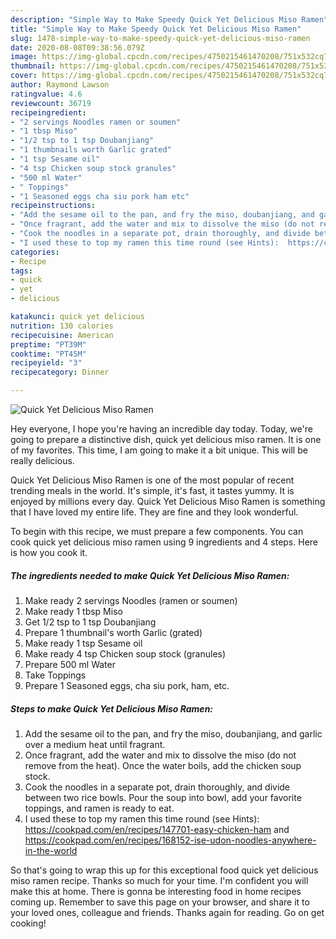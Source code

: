 ```yaml
---
description: "Simple Way to Make Speedy Quick Yet Delicious Miso Ramen"
title: "Simple Way to Make Speedy Quick Yet Delicious Miso Ramen"
slug: 1478-simple-way-to-make-speedy-quick-yet-delicious-miso-ramen
date: 2020-08-08T09:38:56.079Z
image: https://img-global.cpcdn.com/recipes/4750215461470208/751x532cq70/quick-yet-delicious-miso-ramen-recipe-main-photo.jpg
thumbnail: https://img-global.cpcdn.com/recipes/4750215461470208/751x532cq70/quick-yet-delicious-miso-ramen-recipe-main-photo.jpg
cover: https://img-global.cpcdn.com/recipes/4750215461470208/751x532cq70/quick-yet-delicious-miso-ramen-recipe-main-photo.jpg
author: Raymond Lawson
ratingvalue: 4.6
reviewcount: 36719
recipeingredient:
- "2 servings Noodles ramen or soumen"
- "1 tbsp Miso"
- "1/2 tsp to 1 tsp Doubanjiang"
- "1 thumbnails worth Garlic grated"
- "1 tsp Sesame oil"
- "4 tsp Chicken soup stock granules"
- "500 ml Water"
- " Toppings"
- "1 Seasoned eggs cha siu pork ham etc"
recipeinstructions:
- "Add the sesame oil to the pan, and fry the miso, doubanjiang, and garlic over a medium heat until fragrant."
- "Once fragrant, add the water and mix to dissolve the miso (do not remove from the heat). Once the water boils, add the chicken soup stock."
- "Cook the noodles in a separate pot, drain thoroughly, and divide between two rice bowls. Pour the soup into bowl, add your favorite toppings, and ramen is ready to eat."
- "I used these to top my ramen this time round (see Hints):  https://cookpad.com/en/recipes/147701-easy-chicken-ham  and  https://cookpad.com/en/recipes/168152-ise-udon-noodles-anywhere-in-the-world"
categories:
- Recipe
tags:
- quick
- yet
- delicious

katakunci: quick yet delicious 
nutrition: 130 calories
recipecuisine: American
preptime: "PT39M"
cooktime: "PT45M"
recipeyield: "3"
recipecategory: Dinner

---
```



![Quick Yet Delicious Miso Ramen](https://img-global.cpcdn.com/recipes/4750215461470208/751x532cq70/quick-yet-delicious-miso-ramen-recipe-main-photo.jpg)

Hey everyone, I hope you're having an incredible day today. Today, we're going to prepare a distinctive dish, quick yet delicious miso ramen. It is one of my favorites. This time, I am going to make it a bit unique. This will be really delicious.

Quick Yet Delicious Miso Ramen is one of the most popular of recent trending meals in the world. It's simple, it's fast, it tastes yummy. It is enjoyed by millions every day. Quick Yet Delicious Miso Ramen is something that I have loved my entire life. They are fine and they look wonderful.




To begin with this recipe, we must prepare a few components. You can cook quick yet delicious miso ramen using 9 ingredients and 4 steps. Here is how you cook it.

<!--inarticleads1-->

##### The ingredients needed to make Quick Yet Delicious Miso Ramen:

1. Make ready 2 servings Noodles (ramen or soumen)
1. Make ready 1 tbsp Miso
1. Get 1/2 tsp to 1 tsp Doubanjiang
1. Prepare 1 thumbnail&#39;s worth Garlic (grated)
1. Make ready 1 tsp Sesame oil
1. Make ready 4 tsp Chicken soup stock (granules)
1. Prepare 500 ml Water
1. Take  Toppings
1. Prepare 1 Seasoned eggs, cha siu pork, ham, etc.




<!--inarticleads2-->

##### Steps to make Quick Yet Delicious Miso Ramen:

1. Add the sesame oil to the pan, and fry the miso, doubanjiang, and garlic over a medium heat until fragrant.
1. Once fragrant, add the water and mix to dissolve the miso (do not remove from the heat). Once the water boils, add the chicken soup stock.
1. Cook the noodles in a separate pot, drain thoroughly, and divide between two rice bowls. Pour the soup into bowl, add your favorite toppings, and ramen is ready to eat.
1. I used these to top my ramen this time round (see Hints):  https://cookpad.com/en/recipes/147701-easy-chicken-ham  and  https://cookpad.com/en/recipes/168152-ise-udon-noodles-anywhere-in-the-world




So that's going to wrap this up for this exceptional food quick yet delicious miso ramen recipe. Thanks so much for your time. I'm confident you will make this at home. There is gonna be interesting food in home recipes coming up. Remember to save this page on your browser, and share it to your loved ones, colleague and friends. Thanks again for reading. Go on get cooking!
